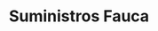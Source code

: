 ---
title: "Suministros Fauca"
url: /guadalupe/suministros-fauca-avenida-central/
shop: Allgemein
---